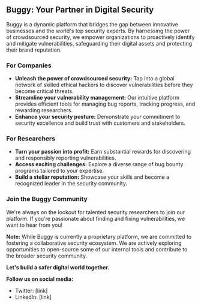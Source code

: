 ## Buggy: Your Partner in Digital Security

Buggy is a dynamic platform that bridges the gap between innovative businesses and the world's top security experts. By harnessing the power of crowdsourced security, we empower organizations to proactively identify and mitigate vulnerabilities, safeguarding their digital assets and protecting their brand reputation.

### For Companies 
* **Unleash the power of crowdsourced security:** Tap into a global network of skilled ethical hackers to discover vulnerabilities before they become critical threats.
* **Streamline your vulnerability management:** Our intuitive platform provides efficient tools for managing bug reports, tracking progress, and rewarding researchers.
* **Enhance your security posture:** Demonstrate your commitment to security excellence and build trust with customers and stakeholders.

### For Researchers
* **Turn your passion into profit:** Earn substantial rewards for discovering and responsibly reporting vulnerabilities.
* **Access exciting challenges:** Explore a diverse range of bug bounty programs tailored to your expertise.
* **Build a stellar reputation:** Showcase your skills and become a recognized leader in the security community.

### Join the Buggy Community
We're always on the lookout for talented security researchers to join our platform. If you're passionate about finding and fixing vulnerabilities, we want to hear from you!

**Note:** While Buggy is currently a proprietary platform, we are committed to fostering a collaborative security ecosystem. We are actively exploring opportunities to open-source some of our internal tools and contribute to the broader security community.

**Let's build a safer digital world together.**

**Follow us on social media:**
* Twitter: [link]
* LinkedIn: [link]